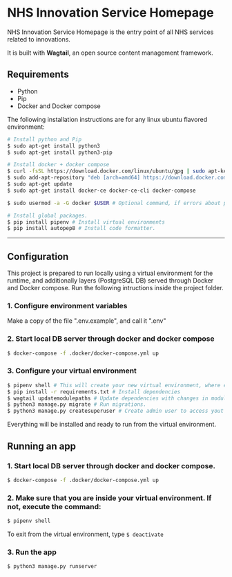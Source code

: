# NHS Innovation Service Homepage
NHS Innovation Service Homepage is the entry point of all NHS services related to innovations.

It is built with **Wagtail**, an open source content management framework.


## Requirements
- Python
- Pip
- Docker and Docker compose

The following installation instructions are for any linux ubuntu flavored environment:

``` bash
# Install python and Pip
$ sudo apt-get install python3
$ sudo apt-get install python3-pip

# Install docker + docker compose 
$ curl -fsSL https://download.docker.com/linux/ubuntu/gpg | sudo apt-key add -
$ sudo add-apt-repository "deb [arch=amd64] https://download.docker.com/linux/ubuntu RELEASE stable" # Check RELEASE in "cat /etc/os-release", UBUNTU_CODENAME
$ sudo apt-get update
$ sudo apt-get install docker-ce docker-ce-cli docker-compose

$ sudo usermod -a -G docker $USER # Optional command, if errors about permissions happens when running commands

# Install global packages.
$ pip install pipenv # Install virtual environments
$ pip install autopep8 # Install code formatter.
```
---

## Configuration
This project is prepared to run locally using a virtual environment for the runtime, and additionally layers (PostgreSQL DB) served through Docker and Docker compose. Run the following intructions inside the project folder.

### 1. Configure environment variables
Make a copy of the file ".env.example", and call it ".env"

### 2. Start local DB server through docker and docker compose
```bash
$ docker-compose -f .docker/docker-compose.yml up
```

### 3. Configure your virtual environment
``` bash
$ pipenv shell # This will create your new virtual environment, where everything runs.
$ pip install -r requirements.txt # Install dependencies
$ wagtail updatemodulepaths # Update dependencies with changes in module paths. This will be needed until all dependencies are updated to the wagtail version used. (https://docs.wagtail.org/en/stable/releases/3.0.html#changes-to-module-paths)
$ python3 manage.py migrate # Run migrations.
$ python3 manage.py createsuperuser # Create admin user to access yout local admin area.

```
Everything will be installed and ready to run from the virtual environment.

## Running an app
### 1. Start local DB server through docker and docker compose.
```bash
$ docker-compose -f .docker/docker-compose.yml up
```
### 2. Make sure that you are inside your virtual environment. If not, execute the command:
```bash
$ pipenv shell
```
To exit from the virtual environment, type `$ deactivate`
### 3. Run the app
```bash
$ python3 manage.py runserver
```

